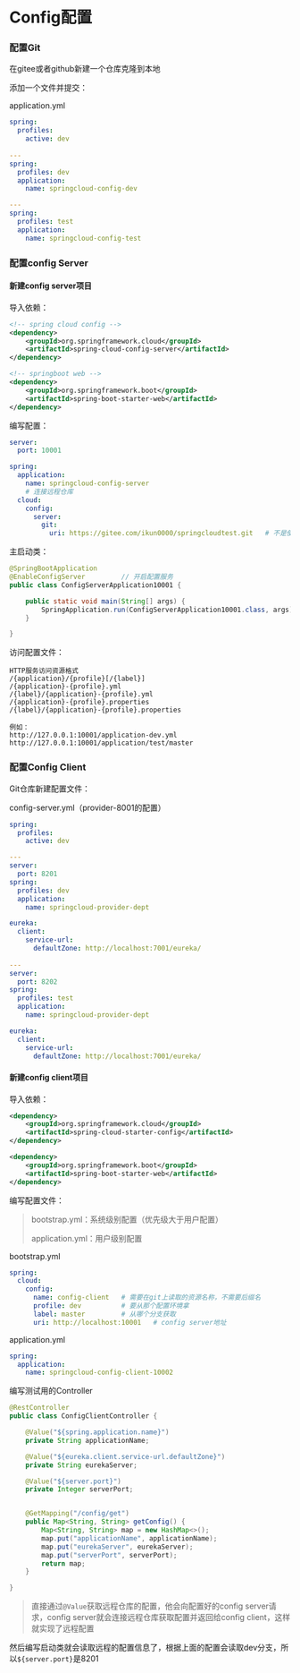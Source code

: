 # Config配置

### 配置Git

在gitee或者github新建一个仓库克隆到本地

添加一个文件并提交：

application.yml

```yaml
spring:
  profiles:
    active: dev
    
---
spring:
  profiles: dev
  application: 
    name: springcloud-config-dev

---    
spring:
  profiles: test
  application: 
    name: springcloud-config-test
```



### 配置config Server

#### 新建config server项目

导入依赖：

```xml
<!-- spring cloud config -->
<dependency>
    <groupId>org.springframework.cloud</groupId>
    <artifactId>spring-cloud-config-server</artifactId>
</dependency>

<!-- springboot web -->
<dependency>
    <groupId>org.springframework.boot</groupId>
    <artifactId>spring-boot-starter-web</artifactId>
</dependency>
```

编写配置：

```yaml
server:
  port: 10001

spring:
  application:
    name: springcloud-config-server
    # 连接远程仓库
  cloud:
    config:
      server:
        git:
          uri: https://gitee.com/ikun0000/springcloudtest.git   # 不是使用ssh
```

主启动类：

```java
@SpringBootApplication
@EnableConfigServer         // 开启配置服务
public class ConfigServerApplication10001 {

    public static void main(String[] args) {
        SpringApplication.run(ConfigServerApplication10001.class, args);
    }

}
```



访问配置文件：

```
HTTP服务访问资源格式
/{application}/{profile}[/{label}]
/{application}-{profile}.yml
/{label}/{application}-{profile}.yml
/{application}-{profile}.properties
/{label}/{application}-{profile}.properties

例如：
http://127.0.0.1:10001/application-dev.yml
http://127.0.0.1:10001/application/test/master
```



### 配置Config Client

Git仓库新建配置文件：

config-server.yml（provider-8001的配置）

```yaml
spring:
  profiles:
    active: dev

---
server:
  port: 8201
spring:
  profiles: dev
  application:
    name: springcloud-provider-dept

eureka:
  client:
    service-url:
      defaultZone: http://localhost:7001/eureka/
     
---
server:
  port: 8202
spring:
  profiles: test
  application:
    name: springcloud-provider-dept

eureka:
  client:
    service-url:
      defaultZone: http://localhost:7001/eureka/     
```



#### 新建config client项目

导入依赖：

```xml
<dependency>
    <groupId>org.springframework.cloud</groupId>
    <artifactId>spring-cloud-starter-config</artifactId>
</dependency>

<dependency>
    <groupId>org.springframework.boot</groupId>
    <artifactId>spring-boot-starter-web</artifactId>
</dependency>
```

编写配置文件：

> bootstrap.yml：系统级别配置（优先级大于用户配置）
>
> application.yml：用户级别配置

bootstrap.yml

```yaml
spring:
  cloud:
    config:
      name: config-client   # 需要在git上读取的资源名称，不需要后缀名
      profile: dev          # 要从那个配置环境拿
      label: master         # 从哪个分支获取
      uri: http://localhost:10001   # config server地址
```

application.yml

```yaml
spring:
  application:
    name: springcloud-config-client-10002
```

编写测试用的Controller

```java
@RestController
public class ConfigClientController {

    @Value("${spring.application.name}")
    private String applicationName;

    @Value("${eureka.client.service-url.defaultZone}")
    private String eurekaServer;

    @Value("${server.port}")
    private Integer serverPort;


    @GetMapping("/config/get")
    public Map<String, String> getConfig() {
        Map<String, String> map = new HashMap<>();
        map.put("applicationName", applicationName);
        map.put("eurekaServer", eurekaServer);
        map.put("serverPort", serverPort);
        return map;
    }

}
```

> 直接通过`@Value`获取远程仓库的配置，他会向配置好的config server请求，config server就会连接远程仓库获取配置并返回给config client，这样就实现了远程配置

然后编写启动类就会读取远程的配置信息了，根据上面的配置会读取dev分支，所以`${server.port}`是8201


